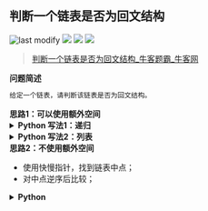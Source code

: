 ## 判断一个链表是否为回文结构
<!--START_SECTION:badge-->

![last modify](https://img.shields.io/static/v1?label=last%20modify&message=2022-10-16%2017%3A41%3A53&color=yellowgreen&style=flat-square)
[![](https://img.shields.io/static/v1?label=&message=%E7%AE%80%E5%8D%95&color=yellow&style=flat-square)](../../../README.md#简单)
[![](https://img.shields.io/static/v1?label=&message=%E7%89%9B%E5%AE%A2&color=green&style=flat-square)](../../../README.md#牛客)
[![](https://img.shields.io/static/v1?label=&message=%E9%93%BE%E8%A1%A8&color=blue&style=flat-square)](../../../README.md#链表)

<!--END_SECTION:badge-->
<!--info
tags: [链表]
source: 牛客
level: 简单
number: '0096'
name: 判断一个链表是否为回文结构
companies: []
-->

> [判断一个链表是否为回文结构_牛客题霸_牛客网](https://www.nowcoder.com/practice/3fed228444e740c8be66232ce8b87c2)

<summary><b>问题简述</b></summary>

```txt
给定一个链表，请判断该链表是否为回文结构。
```

<!-- 
<details><summary><b>详细描述</b></summary>

```txt
```

</details>
-->


<!-- <div align="center"><img src="../../../_assets/xxx.png" height="300" /></div> -->

<summary><b>思路1：可以使用额外空间</b></summary>

<details><summary><b>Python 写法1：递归</b></summary>

```python
class Solution:
    def isPail(self , head: ListNode) -> bool:
        import sys
        sys.setrecursionlimit(1000001)
        
        self.forward = head
        
        def dfs(backward):
            if not backward: 
                return True
            r1 = dfs(backward.next)
            r2 = backward.val == self.forward.val
            self.forward = self.forward.next
            return r1 and r2
        
        return dfs(head)
```

</details>

<details><summary><b>Python 写法2：列表</b></summary>

```python
class Solution:
    def isPail(self , head: ListNode) -> bool:
        
        tmp = []
        cur = head
        while cur:
            tmp.append(cur.val)
            cur = cur.next
        
        N = len(tmp)
        return all(tmp[i] == tmp[N - 1 - i] for i in range(N // 2))  # all([]) == True
```

</details>


<summary><b>思路2：不使用额外空间</b></summary>

- 使用快慢指针，找到链表中点；
- 对中点逆序后比较；

<details><summary><b>Python</b></summary>

```python
class Solution:
    def isPail(self , head: ListNode) -> bool:
        
        # 初始化 f = head.next，这样结束时 s 刚好在中点的前一个节点
        s, f = head, head.next
        while f and f.next:
            s = s.next
            f = f.next.next

        pre, cur = None, s.next
        s.next = None  # 从中点断开，这一步在本题不是必须的，但建议写上
        while cur:
            nxt = cur.next
            cur.next = pre
            pre = cur
            cur = nxt
        
        l, r = head, pre
        while r:
            if l.val != r.val:
                return False
            l = l.next
            r = r.next
        
        return True
```

</details>